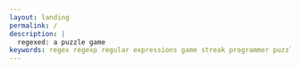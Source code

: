 ```yaml
---
layout: landing
permalink: /
description: |
  regexed: a puzzle game
keywords: regex regexp regular expressions game streak programmer puzzle
---
```

